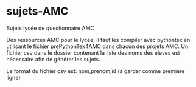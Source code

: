 # sujets-AMC
Sujets lycée de questionnaire AMC

Des ressources AMC pour le lycée, il faut les compiler avec pythontex en utilisant le fichier prePythonTex4AMC dans chacun des projets AMC.
Un fichier csv dans le dossier contenant la liste des noms des eleves est nécessaire afin de générer les sujets.

Le format du fichier csv est: nom,prenom,id (à garder comme premiere ligne)
